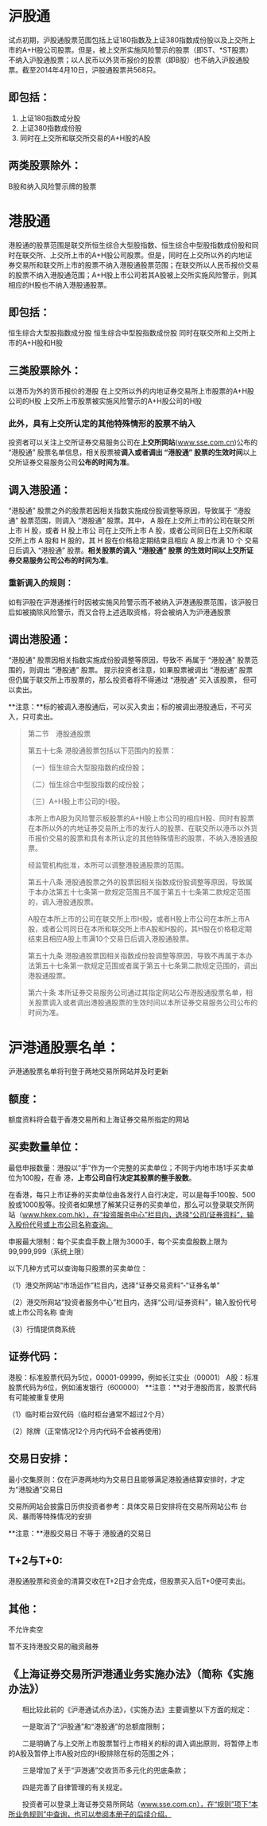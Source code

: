 # 沪股通

试点初期，沪股通股票范围包括上证180指数及上证380指数成份股以及上交所上市的A+H股公司股票。但是，被上交所实施风险警示的股票（即ST、*ST股票）不纳入沪股通股票；以人民币以外货币报价的股票（即B股）也不纳入沪股通股票。截至2014年4月10日，沪股通股票共568只。

## 即包括：

1. 上证180指数成分股
2. 上证380指数成份股
3. 同时在上交所和联交所交易的A+H股的A股

## 两类股票除外：

B股和纳入风险警示牌的股票



# 港股通

港股通的股票范围是联交所恒生综合大型股指数、恒生综合中型股指数成份股和同时在联交所、上交所上市的A+H股公司股票。但是，同时在上交所以外的内地证券交易所和联交所上市的股票不纳入港股通股票范围；在联交所以人民币报价交易的股票不纳入港股通范围；A+H股上市公司若其A股被上交所实施风险警示，则其相应的H股也不纳入港股通股票。

## 即包括：

恒生综合大型股指数成分股
恒生综合中型股指数成份股
同时在联交所和上交所上市的A+H股和H股

## 三类股票除外：

以港币为外的货币报价的港股
在上交所以外的内地证券交易所上市股票的A+H股公司的H股
上交所上市股票被实施风险警示的A+H股公司的H股

### 此外，具有上交所认定的其他特殊情形的股票不纳入

投资者可以关注上交所证券交易服务公司在**上交所网站**(www.sse.com.cn)公布的 “港股通” 股票名单信息，相关股票被**调入或者调出 “港股通” 股票的生效时间**以上交所证券交易服务公司**公布的时间为准**。

## 调入港股通：

“港股通” 股票之外的股票若因相关指数实施成份股调整等原因，导致属于 “港股通” 股票范围，则调入 “港股通” 股票。其中， A 股在上交所上市的公司在联交所上市 H 股，或者 H 股上市公 司在上交所上市 A 股，或者公司同日在上交所和联交所上市 A 股和 H 股的，其 H 股在价格稳定期结束且相应 A 股上市满 10 个 交易日后调入 “港股通” 股票。**相关股票的调入 “港股通” 股票 的生效时间以上交所证券交易服务公司公布的时间为准**。

### 重新调入的规则：

如有沪股在沪港通推行时因被实施风险警示而不被纳入沪港通股票范围，该沪股日后如被摘除风险警示，而又合符上述选取资格，将会被纳入为沪港通股票

## 调出港股通：

“港股通” 股票因相关指数实施成份股调整等原因，导致不 再属于 “港股通” 股票范围的，则调出 “港股通” 股票。
提示投资者注意，如果股票被调出 “港股通” 股票但仍属于联交所上市股票的，那么投资者将不得通过 “港股通” 买入该股票， 但可以卖出。


**注意：**标的被调入港股通后，可以买入卖出；标的被调出港股通后，不可买入，只可卖出。

> 第二节　港股通股票
>
> 第五十七条 港股通股票包括以下范围内的股票：
>
> （一）恒生综合大型股指数的成份股；
>
> （二）恒生综合中型股指数的成份股；
>
> （三）A+H股上市公司的H股。
>
> 本所上市A股为风险警示板股票的A+H股上市公司的相应H股、同时有股票在本所以外的内地证券交易所上市的发行人的股票、在联交所以港币以外货币报价交易的股票和具有本所认定的其他特殊情形的股票，不纳入港股通股票。
>
> 经监管机构批准，本所可以调整港股通股票的范围。
>
> 第五十八条 港股通股票之外的股票因相关指数成份股调整等原因，导致属于本办法第五十七条第一款规定范围且不属于第五十七条第二款规定范围的，调入港股通股票。
>
> A股在本所上市的公司在联交所上市H股，或者H股上市公司在本所上市A股，或者公司同日在本所和联交所上市A股和H股的，其H股在价格稳定期结束且相应A股上市满10个交易日后调入港股通股票。
>
> 第五十九条 港股通股票因相关指数成份股调整等原因，导致不再属于本办法第五十七条第一款规定范围或者属于第五十七条第二款规定范围的，调出港股通股票。
>
> 第六十条 本所证券交易服务公司通过其指定网站公布港股通股票名单，相关股票调入或者调出港股通股票的生效时间以本所证券交易服务公司公布的时间为准。

# 沪港通股票名单：

沪港通股票名单将刊登于两地交易所网站并及时更新 

## 额度：

额度资料将会载于香港交易所和上海证券交易所指定的网站 

## 买卖数量单位：

最低申报数量：港股以“手”作为一个完整的买卖单位；不同于内地市场1手买卖单位为100股，在香
港，**上市公司自行决定其股票的整手股数**。

在香港，每只上市证券的买卖单位由各发行人自行决定，可以是每手100股、500股或1000股等。投资者如果想了解某只证券的买卖单位，那么可以登录联交所网站（www.hkex.com.hk），在“投资服务中心”栏目内，选择“公司/证券资料”，输入股份代号或上市公司名称查询。

申报最大限制：每个买卖盘手数上限为3000手，每个买卖盘股数上限为99,999,999（系统上限）

以下几种方式可以查询每只股票的买卖单位：

（1）港交所网站“市场运作”栏目内，选择“证券交易资料”-“证券名单”

（2）港交所网站“投资者服务中心”栏目内，选择“公司/证券资料”，输入股份代号或上市公司名称
 查询

（3）行情提供商系统

## 证券代码：

港股：标准股票代码为5位，00001-09999，例如长江实业（00001）
A股：标准股票代码为6位，例如浦发银行（600000）
**注意：**对于港股而言，股票代码有可能被重复使用

（1）临时柜台双代码（临时柜台通常不超过2个月）

（2）除牌（正常情况12个月内代码不会被再使用)

## 交易日安排：

最小交集原则：仅在沪港两地均为交易日且能够满足港股通结算安排时，才定
为“港股通”交易日

交易所网站会披露日历供投资者参考：具体交易日安排将在交易所网站公布
台风、暴雨等特殊情况的安排

**注意：**港股交易日 不等于 港股通的交易日

## T+2与T+0:

港股通股票和资金的清算交收在T+2日才会完成，但股票买入后T+0便可卖出。

## 其他：

不允许卖空

暂不支持港股交易的融资融券





## 《上海证券交易所沪港通业务实施办法》（简称《实施办法》）

　　相比较此前的《沪港通试点办法》，《实施办法》主要调整以下方面的规定：

　　一是取消了“沪股通”和“港股通”的总额度限制；

　　二是明确了与上交所上市股票暂行上市相关的标的调入调出原则，将暂停上市的A股及暂停上市A股对应的H股排除在标的范围之外；

　　三是增加了关于“沪港通”交收货币多元化的兜底条款；

　　四是完善了自律管理的有关规定。

　　投资者可以登录上海证券交易所网站（www.sse.com.cn），在“规则”项下“本所业务规则”中查询，也可以参阅本册子的后续介绍。